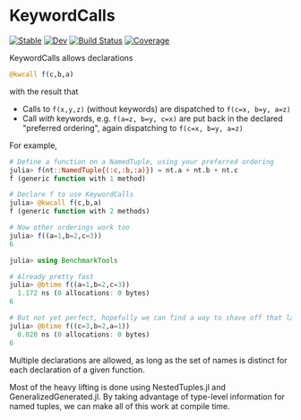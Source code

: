 # KeywordCalls

[![Stable](https://img.shields.io/badge/docs-stable-blue.svg)](https://cscherrer.github.io/KeywordCalls.jl/stable)
[![Dev](https://img.shields.io/badge/docs-dev-blue.svg)](https://cscherrer.github.io/KeywordCalls.jl/dev)
[![Build Status](https://github.com/cscherrer/KeywordCalls.jl/workflows/CI/badge.svg)](https://github.com/cscherrer/KeywordCalls.jl/actions)
[![Coverage](https://codecov.io/gh/cscherrer/KeywordCalls.jl/branch/master/graph/badge.svg)](https://codecov.io/gh/cscherrer/KeywordCalls.jl)

KeywordCalls allows declarations

```julia
@kwcall f(c,b,a)
```

with the result that

- Calls to `f(x,y,z)` (without keywords) are dispatched to `f(c=x, b=y, a=z)`
- Call _with_ keywords, e.g. `f(a=z, b=y, c=x)` are put back in the declared "preferred ordering", again dispatching to `f(c=x, b=y, a=z)`

For example,
```julia
# Define a function on a NamedTuple, using your preferred ordering
julia> f(nt::NamedTuple{(:c,:b,:a)}) = nt.a + nt.b + nt.c
f (generic function with 1 method)

# Declare f to use KeywordCalls
julia> @kwcall f(c,b,a)
f (generic function with 2 methods)

# Now other orderings work too
julia> f((a=1,b=2,c=3))
6

julia> using BenchmarkTools

# Already pretty fast
julia> @btime f((a=1,b=2,c=3))
  1.172 ns (0 allocations: 0 bytes)
6

# But not yet perfect, hopefully we can find a way to shave off that last nanosecond :)
julia> @btime f((c=3,b=2,a=1))
  0.020 ns (0 allocations: 0 bytes)
6
```


Multiple declarations are allowed, as long as the set of names is distinct for each declaration of a given function.

Most of the heavy lifting is done using NestedTuples.jl and GeneralizedGenerated.jl. By taking advantage of type-level information for named tuples, we can make all of this work at compile time.
